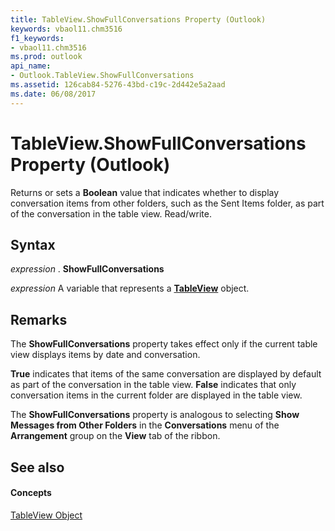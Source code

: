 ```yaml
---
title: TableView.ShowFullConversations Property (Outlook)
keywords: vbaol11.chm3516
f1_keywords:
- vbaol11.chm3516
ms.prod: outlook
api_name:
- Outlook.TableView.ShowFullConversations
ms.assetid: 126cab84-5276-43bd-c19c-2d442e5a2aad
ms.date: 06/08/2017
---
```



# TableView.ShowFullConversations Property (Outlook)

Returns or sets a **Boolean** value that indicates whether to display conversation items from other folders, such as the Sent Items folder, as part of the conversation in the table view. Read/write.


## Syntax

 _expression_ . **ShowFullConversations**

 _expression_ A variable that represents a **[TableView](tableview-object-outlook.md)** object.


## Remarks

The **ShowFullConversations** property takes effect only if the current table view displays items by date and conversation.

 **True** indicates that items of the same conversation are displayed by default as part of the conversation in the table view. **False** indicates that only conversation items in the current folder are displayed in the table view.

The **ShowFullConversations** property is analogous to selecting **Show Messages from Other Folders** in the **Conversations** menu of the **Arrangement** group on the **View** tab of the ribbon.


## See also


#### Concepts


[TableView Object](tableview-object-outlook.md)

